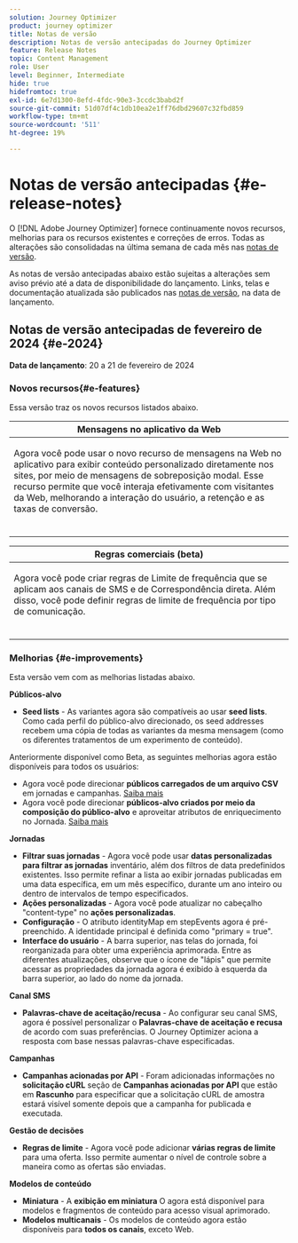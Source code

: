```yaml
---
solution: Journey Optimizer
product: journey optimizer
title: Notas de versão
description: Notas de versão antecipadas do Journey Optimizer
feature: Release Notes
topic: Content Management
role: User
level: Beginner, Intermediate
hide: true
hidefromtoc: true
exl-id: 6e7d1300-8efd-4fdc-90e3-3ccdc3babd2f
source-git-commit: 51d07df4c1db10ea2e1ff76dbd29607c32fbd859
workflow-type: tm+mt
source-wordcount: '511'
ht-degree: 19%

---
```


# Notas de versão antecipadas {#e-release-notes}

O [!DNL Adobe Journey Optimizer] fornece continuamente novos recursos, melhorias para os recursos existentes e correções de erros. Todas as alterações são consolidadas na última semana de cada mês nas [notas de versão](release-notes.md).

As notas de versão antecipadas abaixo estão sujeitas a alterações sem aviso prévio até a data de disponibilidade do lançamento. Links, telas e documentação atualizada são publicados nas [notas de versão](release-notes.md), na data de lançamento.

## Notas de versão antecipadas de fevereiro de 2024 {#e-2024}

**Data de lançamento**: 20 a 21 de fevereiro de 2024

### Novos recursos{#e-features}

Essa versão traz os novos recursos listados abaixo.


<table>
<thead>
<tr>
<th><strong>Mensagens no aplicativo da Web</strong><br/></th>
</tr>
</thead>
<tbody>
<tr>
<td>
<p>Agora você pode usar o novo recurso de mensagens na Web no aplicativo para exibir conteúdo personalizado diretamente nos sites, por meio de mensagens de sobreposição modal. Esse recurso permite que você interaja efetivamente com visitantes da Web, melhorando a interação do usuário, a retenção e as taxas de conversão.<br/><br/></p>
<!--img src="assets/do-not-localize/computed-attributes.gif"-->
</tr>
</tbody>
</table>


<table>
<thead>
<tr>
<th><strong>Regras comerciais (beta)</strong><br/></th>
</tr>
</thead>
<tbody>
<tr>
<td>
<p>Agora você pode criar regras de Limite de frequência que se aplicam aos canais de SMS e de Correspondência direta. Além disso, você pode definir regras de limite de frequência por tipo de comunicação.<br/><br/></p>
<!--img src="assets/do-not-localize/computed-attributes.gif"-->
</tr>
</tbody>
</table>



### Melhorias {#e-improvements}

Esta versão vem com as melhorias listadas abaixo.

**Públicos-alvo**

* **Seed lists** - As variantes agora são compatíveis ao usar **seed lists**. Como cada perfil do público-alvo direcionado, os seed addresses recebem uma cópia de todas as variantes da mesma mensagem (como os diferentes tratamentos de um experimento de conteúdo).

Anteriormente disponível como Beta, as seguintes melhorias agora estão disponíveis para todos os usuários:

* Agora você pode direcionar **públicos carregados de um arquivo CSV** em jornadas e campanhas. [Saiba mais](../audience/about-audiences.md#segments-in-journey-optimizer)
* Agora você pode direcionar **públicos-alvo criados por meio da composição do público-alvo** e aproveitar atributos de enriquecimento no Jornada. [Saiba mais](../building-journeys/read-audience.md)

**Jornadas**

* **Filtrar suas jornadas** - Agora você pode usar **datas personalizadas para filtrar as jornadas** inventário, além dos filtros de data predefinidos existentes. Isso permite refinar a lista ao exibir jornadas publicadas em uma data específica, em um mês específico, durante um ano inteiro ou dentro de intervalos de tempo especificados.
* **Ações personalizadas** - Agora você pode atualizar no cabeçalho &quot;content-type&quot; no **ações personalizadas**.
* **Configuração** - O atributo identityMap em stepEvents agora é pré-preenchido. A identidade principal é definida como &quot;primary = true&quot;.
* **Interface do usuário** - A barra superior, nas telas do jornada, foi reorganizada para obter uma experiência aprimorada. Entre as diferentes atualizações, observe que o ícone de &quot;lápis&quot; que permite acessar as propriedades da jornada agora é exibido à esquerda da barra superior, ao lado do nome da jornada.

**Canal SMS**

* **Palavras-chave de aceitação/recusa** - Ao configurar seu canal SMS, agora é possível personalizar o **Palavras-chave de aceitação e recusa** de acordo com suas preferências. O Journey Optimizer aciona a resposta com base nessas palavras-chave especificadas.

**Campanhas**

* **Campanhas acionadas por API** - Foram adicionadas informações no **solicitação cURL** seção de **Campanhas acionadas por API** que estão em **Rascunho** para especificar que a solicitação cURL de amostra estará visível somente depois que a campanha for publicada e executada.

**Gestão de decisões**

* **Regras de limite** - Agora você pode adicionar **várias regras de limite** para uma oferta. Isso permite aumentar o nível de controle sobre a maneira como as ofertas são enviadas.

**Modelos de conteúdo**

* **Miniatura** - A **exibição em miniatura** O agora está disponível para modelos e fragmentos de conteúdo para acesso visual aprimorado.
* **Modelos multicanais** - Os modelos de conteúdo agora estão disponíveis para **todos os canais**, exceto Web.